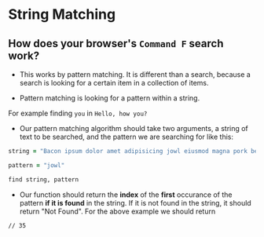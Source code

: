 # String Matching

## How does your browser's `Command F` search work?

- This works by pattern matching. It is different than a search, because a search is looking for a certain item in a collection of items.

- Pattern matching is looking for a pattern within a string.

For example finding `you` in
`Hello, how you?`

- Our pattern matching algorithm should take two arguments, a string of text to be searched, and the pattern we are searching for like this:

``` ruby
string = "Bacon ipsum dolor amet adipisicing jowl eiusmod magna pork belly id frankfurter sint meatball eu swine short ribs salami proident. Do nostrud short loin sirloin deserunt lorem reprehenderit veniam incididunt pancetta shoulder cupim alcatra drumstick. Ball tip chuck aliquip doner, jowl consectetur in dolore elit pork chop irure tongue."

pattern = "jowl"

find string, pattern
```
- Our function should return the **index** of the **first** occurance of the pattern **if it is found** in the string. If it is not found in the string, it should return "Not Found". For the above example we should return
```
// 35
```
